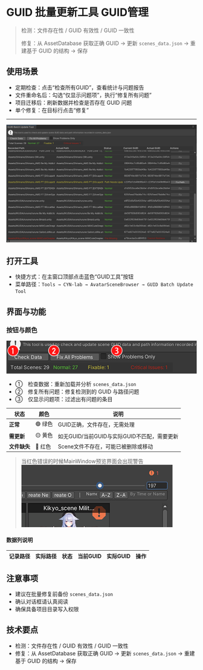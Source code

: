 # GUID 批量更新工具  GUID管理

>检测：文件存在性 / GUID 有效性 / GUID 一致性
>
>修复：从 AssetDatabase 获取正确 GUID → 更新 `scenes_data.json` → 重建基于 GUID 的结构 → 保存

## 使用场景

- 定期检查：点击“检查所有GUID”，查看统计与问题报告
- 文件重命名后：勾选“仅显示问题项”，执行“修复所有问题”
- 项目迁移后：刷新数据并检查是否存在 GUID 问题
- 单个修复：在目标行点击“修复”

-----

![GUID工具](img/GUIDtool.png)


## 打开工具

- 快捷方式：在主窗口顶部点击蓝色“GUID工具”按钮
- 菜单路径：`Tools → CYN-lab → AvatarSceneBrowser → GUID Batch Update Tool`

## 界面与功能

### 按钮与颜色

![GUID工具](img/GUIDtool2.png)

- ①　检查数据：重新加载并分析 `scenes_data.json`
- ②　修复所有问题：修复检测到的 GUID 与路径问题
- ③　仅显示问题项：过滤出有问题的条目




| 状态 | 颜色 | 说明 |
|------|------|------|
| **正常** | 🟢 绿色 | GUID正确，文件存在，无需处理 |
| **需更新** | 🟡 黄色 | 如无GUID/当前GUID与实际GUID不匹配，需要更新 |
| **文件缺失** | 🔴 红色 | Scene文件不存在，可能已被删除或移动 |

>当红色错误的时候MainWindow预览界面会出现警告
>![GUID工具](img/GUIDtool3.png)

#### 数据列说明

| 记录路径 | 实际路径 | 状态|当前GUID | 实际GUID | 操作|
|------|------|------|------|------|------|

## 注意事项

- 建议在批量修复前备份 `scenes_data.json`
- 确认对话框请认真阅读
- 确保具备项目目录写入权限

## 技术要点

- 检测：文件存在性 / GUID 有效性 / GUID 一致性
- 修复：从 AssetDatabase 获取正确 GUID → 更新 `scenes_data.json` → 重建基于 GUID 的结构 → 保存

